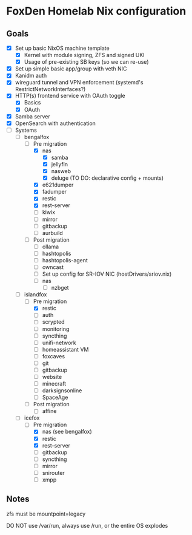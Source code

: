 # FoxDen Homelab Nix configuration

## Goals

- [x] Set up basic NixOS machine template
	- [x] Kernel with module signing, ZFS and signed UKI
	- [x] Usage of pre-existing SB keys (so we can re-use)
- [x] Set up simple basic app/group with veth NIC
- [x] Kanidm auth
- [x] wireguard tunnel and VPN enforcement (systemd's RestrictNetworkInterfaces?)
- [x] HTTP(s) frontend service with OAuth toggle
	- [x] Basics
	- [x] OAuth
- [x] Samba server
- [x] OpenSearch with authentication
- [ ] Systems
	- [ ] bengalfox
		- [ ] Pre migration
			- [x] nas
				- [x] samba
				- [x] jellyfin
				- [x] nasweb
				- [x] deluge (TO DO: declarative config + mounts)
			- [x] e621dumper
			- [x] fadumper
			- [x] restic
			- [x] rest-server
			- [ ] kiwix
			- [ ] mirror
			- [ ] gitbackup
			- [ ] aurbuild
		- [ ] Post migration
			- [ ] ollama
			- [ ] hashtopolis
			- [ ] hashtopolis-agent
			- [ ] owncast
			- [ ] Set up config for SR-IOV NIC (hostDrivers/sriov.nix)
			- [ ] nas
				- [ ] nzbget
	- [ ] islandfox
		- [ ] Pre migration
			- [x] restic
			- [ ] auth
			- [ ] scrypted
			- [ ] monitoring
			- [ ] syncthing
			- [ ] unifi-network
			- [ ] homeassistant VM
			- [ ] foxcaves
			- [ ] git
			- [ ] gitbackup
			- [ ] website
			- [ ] minecraft
			- [ ] darksignsonline
			- [ ] SpaceAge
		- [ ] Post migration
			- [ ] affine
	- [ ] icefox
		- [ ] Pre migration
			- [x] nas (see bengalfox)
			- [x] restic
			- [x] rest-server
			- [ ] gitbackup
			- [ ] syncthing
			- [ ] mirror
			- [ ] snirouter
			- [ ] xmpp

## Notes

zfs must be mountpoint=legacy

DO NOT use /var/run, always use /run, or the entire OS explodes
